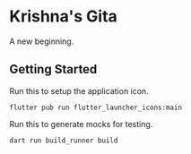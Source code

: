 # Krishna's Gita

A new beginning. 

## Getting Started

Run this to setup the application icon.

```flutter pub run flutter_launcher_icons:main```

Run this to generate mocks for testing.

`dart run build_runner build`
